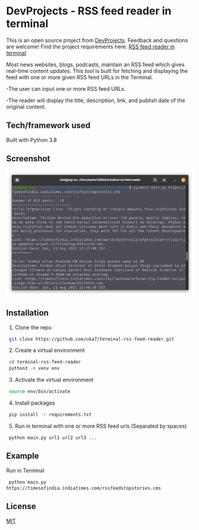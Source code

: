# DevProjects - RSS feed reader in terminal

This is an open source project from [DevProjects](http://www.codementor.io/projects). Feedback and questions are welcome!
Find the project requirements here: [RSS feed reader in terminal](https://www.codementor.io/projects/tool/rss-feed-reader-in-terminal-atx32jp82q)

Most news websites, blogs, podcasts, maintain an RSS feed which gives real-time content updates. This tool is built for fetching and displaying the feed with one or more given RSS feed URLs in the Terminal.

-The user can input one or more RSS feed URLs.

-The reader will display the title, description, link, and publish date of the original content.

## Tech/framework used
Built with Python 3.8

## Screenshot
![](Screenshot.png)
## Installation
1. Clone the repo
  ```sh
   git clone https://github.com/uka7/terminal-rss-feed-reader.git
  ```
2. Create a virtual environment
  ```sh
   cd terminal-rss-feed-reader
   python3 -m venv env
  ```
3. Activate the virtual environment
  ```sh
   source env/bin/activate
  ```
4. Install packages
  ```sh
   pip install -r requirements.txt 
  ```
5. Run in terminal with one or more RSS feed urls (Separated by spaces)
  ```
   python main.py url1 url2 url3 ...
  ```

## Example
Run in Terminal
  ```
   python main.py https://timesofindia.indiatimes.com/rssfeedstopstories.cms
  ```
## License
[MIT](https://choosealicense.com/licenses/mit/)